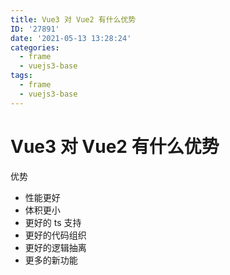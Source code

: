 ```yaml
---
title: Vue3 对 Vue2 有什么优势
ID: '27891'
date: '2021-05-13 13:28:24'
categories:
  - frame
  - vuejs3-base
tags:
  - frame
  - vuejs3-base
---
```


# Vue3 对 Vue2 有什么优势

优势

- 性能更好
- 体积更小
- 更好的 ts 支持
- 更好的代码组织
- 更好的逻辑抽离
- 更多的新功能
 
 
 
 
 
 
 
 
 
 
 
 
 
 
 
 
 
 
 
 
 
 
 
 
